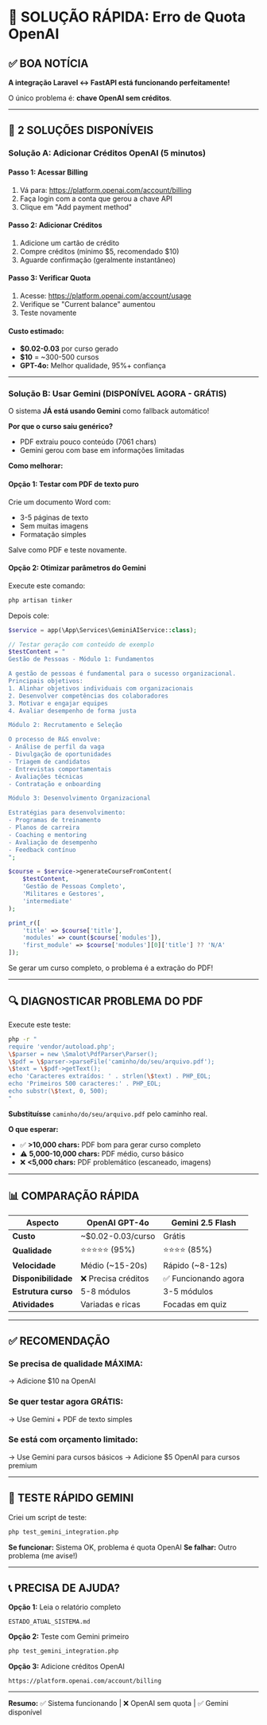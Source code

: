 # 🚀 SOLUÇÃO RÁPIDA: Erro de Quota OpenAI

## ✅ BOA NOTÍCIA

**A integração Laravel ↔ FastAPI está funcionando perfeitamente!**

O único problema é: **chave OpenAI sem créditos**.

---

## 🎯 2 SOLUÇÕES DISPONÍVEIS

### **Solução A: Adicionar Créditos OpenAI** (5 minutos)

#### **Passo 1: Acessar Billing**
1. Vá para: https://platform.openai.com/account/billing
2. Faça login com a conta que gerou a chave API
3. Clique em "Add payment method"

#### **Passo 2: Adicionar Créditos**
1. Adicione um cartão de crédito
2. Compre créditos (mínimo $5, recomendado $10)
3. Aguarde confirmação (geralmente instantâneo)

#### **Passo 3: Verificar Quota**
1. Acesse: https://platform.openai.com/account/usage
2. Verifique se "Current balance" aumentou
3. Teste novamente

#### **Custo estimado:**
- **$0.02-0.03** por curso gerado
- **$10** = ~300-500 cursos
- **GPT-4o:** Melhor qualidade, 95%+ confiança

---

### **Solução B: Usar Gemini** (DISPONÍVEL AGORA - GRÁTIS)

O sistema **JÁ está usando Gemini** como fallback automático!

**Por que o curso saiu genérico?**
- PDF extraiu pouco conteúdo (7061 chars)
- Gemini gerou com base em informações limitadas

**Como melhorar:**

#### **Opção 1: Testar com PDF de texto puro**

Crie um documento Word com:
- 3-5 páginas de texto
- Sem muitas imagens
- Formatação simples

Salve como PDF e teste novamente.

#### **Opção 2: Otimizar parâmetros do Gemini**

Execute este comando:

```bash
php artisan tinker
```

Depois cole:

```php
$service = app(\App\Services\GeminiAIService::class);

// Testar geração com conteúdo de exemplo
$testContent = "
Gestão de Pessoas - Módulo 1: Fundamentos

A gestão de pessoas é fundamental para o sucesso organizacional.
Principais objetivos:
1. Alinhar objetivos individuais com organizacionais
2. Desenvolver competências dos colaboradores
3. Motivar e engajar equipes
4. Avaliar desempenho de forma justa

Módulo 2: Recrutamento e Seleção

O processo de R&S envolve:
- Análise de perfil da vaga
- Divulgação de oportunidades
- Triagem de candidatos
- Entrevistas comportamentais
- Avaliações técnicas
- Contratação e onboarding

Módulo 3: Desenvolvimento Organizacional

Estratégias para desenvolvimento:
- Programas de treinamento
- Planos de carreira
- Coaching e mentoring
- Avaliação de desempenho
- Feedback contínuo
";

$course = $service->generateCourseFromContent(
    $testContent,
    'Gestão de Pessoas Completo',
    'Militares e Gestores',
    'intermediate'
);

print_r([
    'title' => $course['title'],
    'modules' => count($course['modules']),
    'first_module' => $course['modules'][0]['title'] ?? 'N/A'
]);
```

Se gerar um curso completo, o problema é a extração do PDF!

---

## 🔍 DIAGNOSTICAR PROBLEMA DO PDF

Execute este teste:

```bash
php -r "
require 'vendor/autoload.php';
\$parser = new \Smalot\PdfParser\Parser();
\$pdf = \$parser->parseFile('caminho/do/seu/arquivo.pdf');
\$text = \$pdf->getText();
echo 'Caracteres extraídos: ' . strlen(\$text) . PHP_EOL;
echo 'Primeiros 500 caracteres:' . PHP_EOL;
echo substr(\$text, 0, 500);
"
```

**Substituísse** `caminho/do/seu/arquivo.pdf` pelo caminho real.

**O que esperar:**
- ✅ **>10,000 chars:** PDF bom para gerar curso completo
- ⚠️ **5,000-10,000 chars:** PDF médio, curso básico
- ❌ **<5,000 chars:** PDF problemático (escaneado, imagens)

---

## 📊 COMPARAÇÃO RÁPIDA

| Aspecto              | OpenAI GPT-4o        | Gemini 2.5 Flash     |
| -------------------- | -------------------- | -------------------- |
| **Custo**            | ~$0.02-0.03/curso    | Grátis               |
| **Qualidade**        | ⭐⭐⭐⭐⭐ (95%)     | ⭐⭐⭐⭐ (85%)       |
| **Velocidade**       | Médio (~15-20s)      | Rápido (~8-12s)      |
| **Disponibilidade**  | ❌ Precisa créditos  | ✅ Funcionando agora |
| **Estrutura curso**  | 5-8 módulos          | 3-5 módulos          |
| **Atividades**       | Variadas e ricas     | Focadas em quiz      |

---

## ✅ RECOMENDAÇÃO

### **Se precisa de qualidade MÁXIMA:**
→ Adicione $10 na OpenAI

### **Se quer testar agora GRÁTIS:**
→ Use Gemini + PDF de texto simples

### **Se está com orçamento limitado:**
→ Use Gemini para cursos básicos
→ Adicione $5 OpenAI para cursos premium

---

## 🧪 TESTE RÁPIDO GEMINI

Criei um script de teste:

```bash
php test_gemini_integration.php
```

**Se funcionar:** Sistema OK, problema é quota OpenAI
**Se falhar:** Outro problema (me avise!)

---

## 📞 PRECISA DE AJUDA?

**Opção 1:** Leia o relatório completo
```
ESTADO_ATUAL_SISTEMA.md
```

**Opção 2:** Teste com Gemini primeiro
```bash
php test_gemini_integration.php
```

**Opção 3:** Adicione créditos OpenAI
```
https://platform.openai.com/account/billing
```

---

**Resumo:** ✅ Sistema funcionando | ❌ OpenAI sem quota | ✅ Gemini disponível
